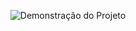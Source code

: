 <p align="center">
<img scr=".github/preview.png" alt="Demonstração do Projeto" widht="100%" /> 
</p>
